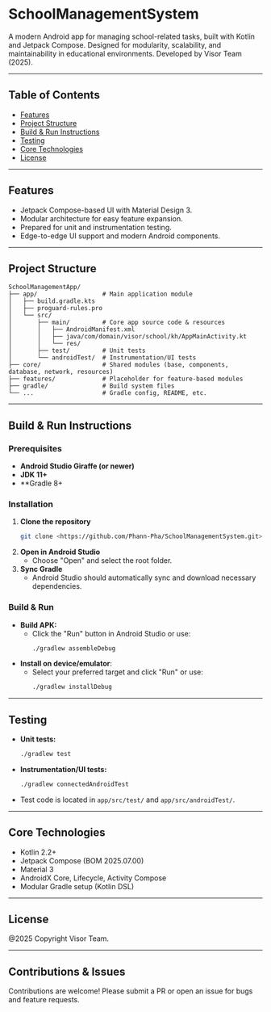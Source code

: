# SchoolManagementSystem

A modern Android app for managing school-related tasks, built with Kotlin and Jetpack Compose. Designed for modularity, scalability, and maintainability in educational environments. Developed by Visor Team (2025).

---

## Table of Contents

- [Features](#features)
- [Project Structure](#project-structure)
- [Build & Run Instructions](#build--run-instructions)
- [Testing](#testing)
- [Core Technologies](#core-technologies)
- [License](#license)

---

## Features

- Jetpack Compose-based UI with Material Design 3.
- Modular architecture for easy feature expansion.
- Prepared for unit and instrumentation testing.
- Edge-to-edge UI support and modern Android components.

---

## Project Structure

```plaintext
SchoolManagementApp/
├── app/                  # Main application module
│   ├── build.gradle.kts
│   ├── proguard-rules.pro
│   └── src/
│       ├── main/         # Core app source code & resources
│       │   ├── AndroidManifest.xml
│       │   ├── java/com/domain/visor/school/kh/AppMainActivity.kt
│       │   └── res/
│       ├── test/         # Unit tests
│       └── androidTest/  # Instrumentation/UI tests
├── core/                 # Shared modules (base, components, database, network, resources)
├── features/             # Placeholder for feature-based modules
├── gradle/               # Build system files
└── ...                   # Gradle config, README, etc.
```

---

## Build & Run Instructions

### Prerequisites

- **Android Studio Giraffe (or newer)**
- **JDK 11+**
- **Gradle 8+

### Installation

1. **Clone the repository**
   ```sh
   git clone <https://github.com/Phann-Pha/SchoolManagementSystem.git>
   ```
2. **Open in Android Studio**
    - Choose "Open" and select the root folder.
3. **Sync Gradle**
    - Android Studio should automatically sync and download necessary dependencies.

### Build & Run

- **Build APK:**
    - Click the "Run" button in Android Studio or use:
      ```sh
      ./gradlew assembleDebug
      ```
- **Install on device/emulator**:
    - Select your preferred target and click "Run" or use:
      ```sh
      ./gradlew installDebug
      ```

---

## Testing

- **Unit tests:**
  ```sh
  ./gradlew test
  ```
- **Instrumentation/UI tests:**
  ```sh
  ./gradlew connectedAndroidTest
  ```
- Test code is located in `app/src/test/` and `app/src/androidTest/`.

---

## Core Technologies

- Kotlin 2.2+
- Jetpack Compose (BOM 2025.07.00)
- Material 3
- AndroidX Core, Lifecycle, Activity Compose
- Modular Gradle setup (Kotlin DSL)

---

## License

@2025 Copyright Visor Team.

---

## Contributions & Issues

Contributions are welcome! Please submit a PR or open an issue for bugs and feature requests.